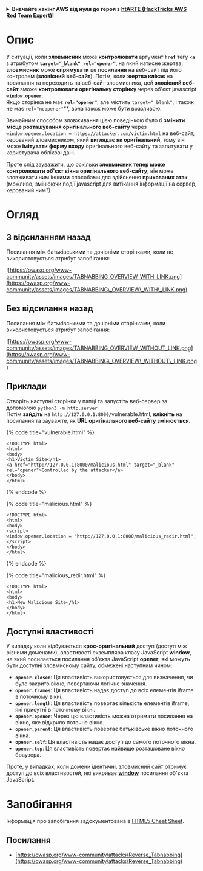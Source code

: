 <details>

<summary><strong>Вивчайте хакінг AWS від нуля до героя з</strong> <a href="https://training.hacktricks.xyz/courses/arte"><strong>htARTE (HackTricks AWS Red Team Expert)</strong></a><strong>!</strong></summary>

Інші способи підтримки HackTricks:

* Якщо ви хочете побачити вашу **компанію рекламовану на HackTricks** або **завантажити HackTricks у PDF** Перевірте [**ПЛАНИ ПІДПИСКИ**](https://github.com/sponsors/carlospolop)!
* Отримайте [**офіційний PEASS & HackTricks мерч**](https://peass.creator-spring.com)
* Відкрийте для себе [**Сім'ю PEASS**](https://opensea.io/collection/the-peass-family), нашу колекцію ексклюзивних [**NFTs**](https://opensea.io/collection/the-peass-family)
* **Приєднуйтесь до** 💬 [**групи Discord**](https://discord.gg/hRep4RUj7f) або [**групи telegram**](https://t.me/peass) або **слідкуйте** за нами на **Twitter** 🐦 [**@carlospolopm**](https://twitter.com/hacktricks_live)**.**
* **Поділіться своїми хакерськими трюками, надсилайте PR до** [**HackTricks**](https://github.com/carlospolop/hacktricks) **і** [**HackTricks Cloud**](https://github.com/carlospolop/hacktricks-cloud) **репозиторіїв на GitHub**.

</details>


# Опис

У ситуації, коли **зловмисник** може **контролювати** аргумент **`href`** тегу **`<a`** з атрибутом **`target="_blank" rel="opener"`**, на який натисне жертва, **зловмисник** може **спрямувати** це **посилання** на веб-сайт під його контролем (**зловісний** **веб-сайт**). Потім, коли **жертва клікає** на посилання та переходить на веб-сайт зловмисника, цей **зловісний веб-сайт** зможе **контролювати** **оригінальну сторінку** через об'єкт javascript **`window.opener`**.\
Якщо сторінка не має **`rel="opener"`**, але містить `target="_blank"`, і також не має `rel="noopener"`**, вона також може бути вразливою.

Звичайним способом зловживання цією поведінкою було б **змінити місце розташування оригінального веб-сайту** через `window.opener.location = https://attacker.com/victim.html` на веб-сайт, керований зловмисником, який **виглядає як оригінальний**, тому він може **імітувати** **форму входу** оригінального веб-сайту та запитувати у користувача облікові дані.

Проте слід зауважити, що оскільки **зловмисник тепер може контролювати об'єкт вікна оригінального веб-сайту**, він може зловживати ним іншими способами для здійснення **прихованих атак** (можливо, змінюючи події javascript для витікання інформації на сервер, керований ним?)

# Огляд

## З відсиланням назад

Посилання між батьківськими та дочірніми сторінками, коли не використовується атрибут запобігання:

![https://owasp.org/www-community/assets/images/TABNABBING_OVERVIEW_WITH_LINK.png](https://owasp.org/www-community/assets/images/TABNABBING\_OVERVIEW\_WITH\_LINK.png)

## Без відсилання назад

Посилання між батьківськими та дочірніми сторінками, коли використовується атрибут запобігання:

![https://owasp.org/www-community/assets/images/TABNABBING_OVERVIEW_WITHOUT_LINK.png](https://owasp.org/www-community/assets/images/TABNABBING\_OVERVIEW\_WITHOUT\_LINK.png)

## Приклади <a href="#examples" id="examples"></a>

Створіть наступні сторінки у папці та запустіть веб-сервер за допомогою `python3 -m http.server`\
Потім **зайдіть** на `http://127.0.0.1:8000/`vulnerable.html, **клікніть** на посилання та зауважте, як **URL оригінального веб-сайту змінюється**.

{% code title="vulnerable.html" %}
```markup
<!DOCTYPE html>
<html>
<body>
<h1>Victim Site</h1>
<a href="http://127.0.0.1:8000/malicious.html" target="_blank" rel="opener">Controlled by the attacker</a>
</body>
</html>
```
{% endcode %}

{% code title="malicious.html" %}
```markup
<!DOCTYPE html>
<html>
<body>
<script>
window.opener.location = "http://127.0.0.1:8000/malicious_redir.html";
</script>
</body>
</html>
```
{% endcode %}

{% code title="malicious_redir.html" %}
```markup
<!DOCTYPE html>
<html>
<body>
<h1>New Malicious Site</h1>
</body>
</html>
```
## Доступні властивості <a href="#accessible-properties" id="accessible-properties"></a>

У випадку коли відбувається **крос-оригінальний** доступ (доступ між різними доменами), властивості екземпляра класу JavaScript **window**, на який посилається посилання об'єкта JavaScript **opener**, які можуть бути доступні зловмисному сайту, обмежені наступним чином:

- **`opener.closed`**: Ця властивість використовується для визначення, чи було закрито вікно, повертаючи логічне значення.
- **`opener.frames`**: Ця властивість надає доступ до всіх елементів iframe в поточному вікні.
- **`opener.length`**: Ця властивість повертає кількість елементів iframe, які присутні в поточному вікні.
- **`opener.opener`**: Через цю властивість можна отримати посилання на вікно, яке відкрило поточне вікно.
- **`opener.parent`**: Ця властивість повертає батьківське вікно поточного вікна.
- **`opener.self`**: Ця властивість надає доступ до самого поточного вікна.
- **`opener.top`**: Ця властивість повертає найвище розташоване вікно браузера.

Проте, у випадках, коли домени ідентичні, зловмисний сайт отримує доступ до всіх властивостей, які викриває [**window**](https://developer.mozilla.org/en-US/docs/Web/API/Window) посилання об'єкта JavaScript.

# Запобігання

Інформація про запобігання задокументована в [HTML5 Cheat Sheet](https://cheatsheetseries.owasp.org/cheatsheets/HTML5\_Security\_Cheat\_Sheet.html#tabnabbing).

## Посилання

* [https://owasp.org/www-community/attacks/Reverse_Tabnabbing](https://owasp.org/www-community/attacks/Reverse_Tabnabbing)

